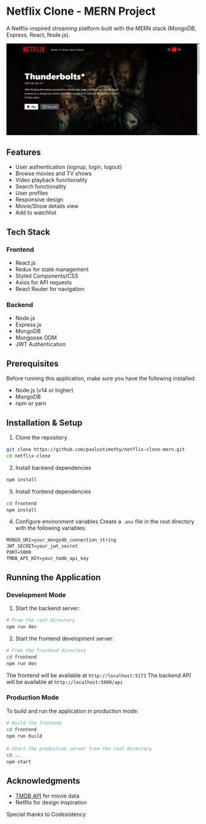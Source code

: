 # Netflix Clone - MERN Project

A Netflix-inspired streaming platform built with the MERN stack (MongoDB, Express, React, Node.js).

![Application Screenshot](./screenshot.png)

## Features

- User authentication (signup, login, logout)
- Browse movies and TV shows
- Video playback functionality
- Search functionality
- User profiles
- Responsive design
- Movie/Show details view
- Add to watchlist

## Tech Stack

### Frontend
- React.js
- Redux for state management
- Styled Components/CSS
- Axios for API requests
- React Router for navigation

### Backend
- Node.js
- Express.js
- MongoDB
- Mongoose ODM
- JWT Authentication

## Prerequisites

Before running this application, make sure you have the following installed:
- Node.js (v14 or higher)
- MongoDB
- npm or yarn

## Installation & Setup

1. Clone the repository
```bash
git clone https://github.com/paulustimothy/netflix-clone-mern.git
cd netflix-clone
```

2. Install backend dependencies
```bash
npm install
```

3. Install frontend dependencies
```bash
cd frontend
npm install
```

4. Configure environment variables
Create a `.env` file in the root directory with the following variables:
```env
MONGO_URI=your_mongodb_connection_string
JWT_SECRET=your_jwt_secret
PORT=5000
TMDB_API_KEY=your_tmdb_api_key
```

## Running the Application

### Development Mode

1. Start the backend server:
```bash
# From the root directory
npm run dev
```

2. Start the frontend development server:
```bash
# From the frontend directory
cd frontend
npm run dev
```

The frontend will be available at `http://localhost:5173`
The backend API will be available at `http://localhost:5000/api`

### Production Mode

To build and run the application in production mode:

```bash
# Build the frontend
cd frontend
npm run build

# Start the production server from the root directory
cd ..
npm start
```

## Acknowledgments

- [TMDB API](https://www.themoviedb.org/documentation/api) for movie data
- Netflix for design inspiration

Special thanks to Codesistency